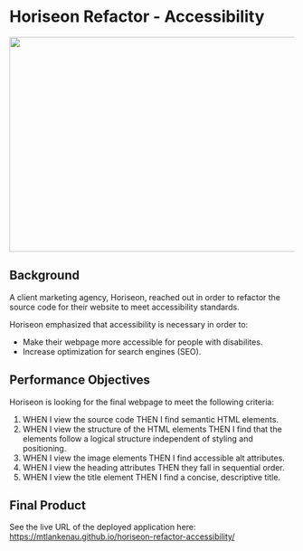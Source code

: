 # Horiseon Refactor - Accessibility

<img src="assets/images/digital-marketing-meeting.jpg" width="580" height="380">

## Background
A client marketing agency, Horiseon, reached out in order to refactor the source code for their website to meet accessibility standards.  

Horiseon emphasized that accessibility is necessary in order to: 
* Make their webpage more accessible for people with disabilites.
* Increase optimization for search engines (SEO).

## Performance Objectives
Horiseon is looking for the final webpage to meet the following criteria:
1. WHEN I view the source code
THEN I find semantic HTML elements.
2. WHEN I view the structure of the HTML elements
THEN I find that the elements follow a logical structure independent of styling and positioning.
3. WHEN I view the image elements
THEN I find accessible alt attributes.
4. WHEN I view the heading attributes
THEN they fall in sequential order.
5. WHEN I view the title element
THEN I find a concise, descriptive title.

## Final Product

See the live URL of the deployed application here: https://mtlankenau.github.io/horiseon-refactor-accessibility/
